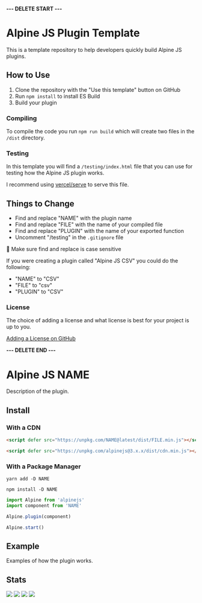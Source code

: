 **--- DELETE START ---**

# Alpine JS Plugin Template

This is a template repository to help developers quickly build Alpine JS plugins.

## How to Use

1. Clone the repository with the "Use this template" button on GitHub
2. Run `npm install` to install ES Build
3. Build your plugin

### Compiling

To compile the code you run `npm run build` which will create two files in the `/dist` directory.

### Testing

In this template you will find a `/testing/index.html` file that you can use for testing how the Alpine JS plugin works.

I recommend using [vercel/serve](https://www.npmjs.com/package/serve) to serve this file.

## Things to Change

- Find and replace "NAME" with the plugin name
- Find and replace "FILE" with the name of your compiled file
- Find and replace "PLUGIN" with the name of your exported function
- Uncomment "/testing" in the `.gitignore` file

🚨 Make sure find and replace is case sensitive

If you were creating a plugin called "Alpine JS CSV" you could do the following:

- "NAME" to "CSV"
- "FILE" to "csv"
- "PLUGIN" to "CSV"

### License

The choice of adding a license and what license is best for your project is up to you.

[Adding a License on GitHub](https://docs.github.com/en/communities/setting-up-your-project-for-healthy-contributions/adding-a-license-to-a-repository)

**--- DELETE END ---**

# Alpine JS NAME

Description of the plugin.

## Install

### With a CDN

```html
<script defer src="https://unpkg.com/NAME@latest/dist/FILE.min.js"></script>

<script defer src="https://unpkg.com/alpinejs@3.x.x/dist/cdn.min.js"></script>
```

### With a Package Manager

```shell
yarn add -D NAME

npm install -D NAME
```

```js
import Alpine from 'alpinejs'
import component from 'NAME'

Alpine.plugin(component)

Alpine.start()
```

## Example

Examples of how the plugin works.

## Stats

![](https://img.shields.io/bundlephobia/min/alpinejs-NAME)
![](https://img.shields.io/npm/v/alpinejs-NAME)
![](https://img.shields.io/npm/dt/alpinejs-NAME)
![](https://img.shields.io/github/license/markmead/alpinejs-NAME)
